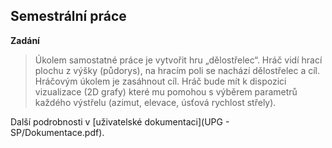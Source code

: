 ## Semestrální práce

**Zadání**
> Úkolem samostatné práce je vytvořit hru „dělostřelec“. Hráč vidí hrací plochu z výšky (půdorys), na hracím poli se
> nachází dělostřelec a cíl. Hráčovým úkolem je zasáhnout cíl. Hráč bude mít k dispozici vizualizace (2D grafy) které mu
> pomohou s výběrem parametrů každého výstřelu (azimut, elevace, úsťová rychlost střely).

Další podrobnosti v [uživatelské dokumentaci](UPG - SP/Dokumentace.pdf).
